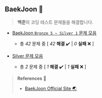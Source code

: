 ## BaekJoon 🎲

> **백준**의 코딩 테스트 문제들을 해결합니다.

+ [BaekJoon `Bronze 5 ~ Silver 1` 문제 모음](https://github.com/DevJaepaL/Algorithms/tree/main/BaekJoon/src/PythonSeries)
  + 총 *42* 문제 중 [ *42* **해결**  ✔️ | *0* **실패** ❌ ]

+ [Silver 문제 모음](https://github.com/DevJaepaL/Algorithms/tree/main/BaekJoon/src/Silver)
  + 총 *2* 문제 중 [ *1* **해결**  ✔️ | *1* **실패** ❌ ]
    

> **References** 🤝
> + <a href="https://www.acmicpc.net/">BaekJoon Official Site 🌏</a>
